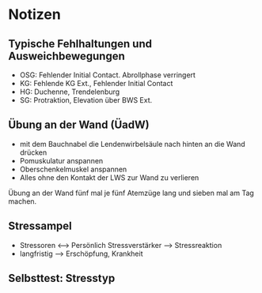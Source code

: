 # Notizen

## Typische Fehlhaltungen und Ausweichbewegungen

* OSG: Fehlender Initial Contact. Abrollphase verringert
* KG: Fehlende KG Ext., Fehlender Initial Contact
* HG: Duchenne, Trendelenburg
* SG: Protraktion, Elevation über BWS Ext.

## Übung an der Wand (ÜadW)

* mit dem Bauchnabel die Lendenwirbelsäule nach hinten an die Wand
  drücken
* Pomuskulatur anspannen
* Oberschenkelmuskel anspannen
* Alles ohne den Kontakt der LWS zur Wand zu verlieren

Übung an der Wand fünf mal je fünf Atemzüge lang und sieben mal am Tag
machen.

## Stressampel

* Stressoren <--> Persönlich Stressverstärker --> Stressreaktion
* langfristig --> Erschöpfung, Krankheit

## Selbsttest: Stresstyp
